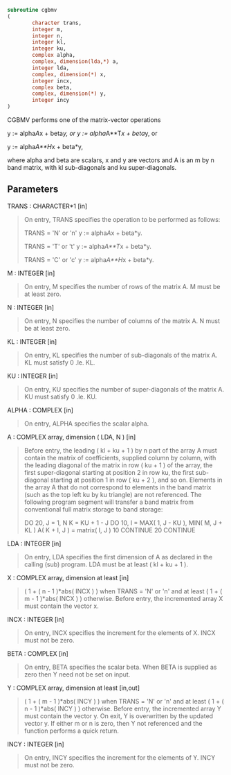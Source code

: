 ```fortran
subroutine cgbmv
(
        character trans,
        integer m,
        integer n,
        integer kl,
        integer ku,
        complex alpha,
        complex, dimension(lda,*) a,
        integer lda,
        complex, dimension(*) x,
        integer incx,
        complex beta,
        complex, dimension(*) y,
        integer incy
)
```

CGBMV  performs one of the matrix-vector operations

y := alpha*A*x + beta*y,   or   y := alpha*A**T*x + beta*y,   or

y := alpha*A**H*x + beta*y,

where alpha and beta are scalars, x and y are vectors and A is an
m by n band matrix, with kl sub-diagonals and ku super-diagonals.

## Parameters
TRANS : CHARACTER*1 [in]
> On entry, TRANS specifies the operation to be performed as
> follows:
> 
> TRANS = 'N' or 'n'   y := alpha*A*x + beta*y.
> 
> TRANS = 'T' or 't'   y := alpha*A**T*x + beta*y.
> 
> TRANS = 'C' or 'c'   y := alpha*A**H*x + beta*y.

M : INTEGER [in]
> On entry, M specifies the number of rows of the matrix A.
> M must be at least zero.

N : INTEGER [in]
> On entry, N specifies the number of columns of the matrix A.
> N must be at least zero.

KL : INTEGER [in]
> On entry, KL specifies the number of sub-diagonals of the
> matrix A. KL must satisfy  0 .le. KL.

KU : INTEGER [in]
> On entry, KU specifies the number of super-diagonals of the
> matrix A. KU must satisfy  0 .le. KU.

ALPHA : COMPLEX [in]
> On entry, ALPHA specifies the scalar alpha.

A : COMPLEX array, dimension ( LDA, N ) [in]
> Before entry, the leading ( kl + ku + 1 ) by n part of the
> array A must contain the matrix of coefficients, supplied
> column by column, with the leading diagonal of the matrix in
> row ( ku + 1 ) of the array, the first super-diagonal
> starting at position 2 in row ku, the first sub-diagonal
> starting at position 1 in row ( ku + 2 ), and so on.
> Elements in the array A that do not correspond to elements
> in the band matrix (such as the top left ku by ku triangle)
> are not referenced.
> The following program segment will transfer a band matrix
> from conventional full matrix storage to band storage:
> 
> DO 20, J = 1, N
> K = KU + 1 - J
> DO 10, I = MAX( 1, J - KU ), MIN( M, J + KL )
> A( K + I, J ) = matrix( I, J )
> 10    CONTINUE
> 20 CONTINUE

LDA : INTEGER [in]
> On entry, LDA specifies the first dimension of A as declared
> in the calling (sub) program. LDA must be at least
> ( kl + ku + 1 ).

X : COMPLEX array, dimension at least [in]
> ( 1 + ( n - 1 )*abs( INCX ) ) when TRANS = 'N' or 'n'
> and at least
> ( 1 + ( m - 1 )*abs( INCX ) ) otherwise.
> Before entry, the incremented array X must contain the
> vector x.

INCX : INTEGER [in]
> On entry, INCX specifies the increment for the elements of
> X. INCX must not be zero.

BETA : COMPLEX [in]
> On entry, BETA specifies the scalar beta. When BETA is
> supplied as zero then Y need not be set on input.

Y : COMPLEX array, dimension at least [in,out]
> ( 1 + ( m - 1 )*abs( INCY ) ) when TRANS = 'N' or 'n'
> and at least
> ( 1 + ( n - 1 )*abs( INCY ) ) otherwise.
> Before entry, the incremented array Y must contain the
> vector y. On exit, Y is overwritten by the updated vector y.
> If either m or n is zero, then Y not referenced and the function
> performs a quick return.

INCY : INTEGER [in]
> On entry, INCY specifies the increment for the elements of
> Y. INCY must not be zero.
